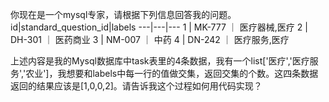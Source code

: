 你现在是一个mysql专家，请根据下列信息回答我的问题。
id|standard_question_id|labels
---|---|---
1 | MK-777 ｜ 医疗器械,医疗
2 | DH-301 ｜ 医药商业
3 | NM-007 ｜ 中药
4 | DN-242 ｜ 医疗服务,医疗

上述内容是我的Mysql数据库中task表里的4条数据，我有一个list['医疗','医疗服务','农业']，我想要和labels中每一行的值做交集，返回交集的个数。这四条数据返回的结果应该是[1,0,0,2]。请告诉我这个过程如何用代码实现？
